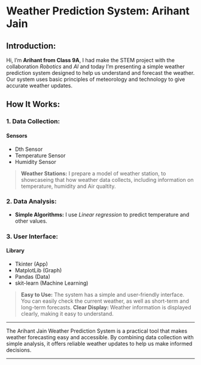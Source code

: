 # Weather Prediction System: Arihant Jain

## Introduction:

Hi, I’m **Arihant from Class 9A**, I had make the STEM project with the collaboration *Robotics* and *AI* and today I’m presenting a simple weather prediction system designed to help us understand and forecast the weather. Our system uses basic principles of meteorology and technology to give accurate weather updates.

## How It Works:

### 1. Data Collection:

#### Sensors

- Dth Sensor
- Temperature Sensor
- Humidity Sensor

> **Weather Stations:** I prepare a model of weather station, to showcaseing that how weather data collects, including information on temperature, humidity and Air qualtity.

### 2. Data Analysis:

- **Simple Algorithms:** I use *Linear regression*  to predict temperature and other values.

### 3. User Interface:

#### Library

- Tkinter (App)
- MatplotLib (Graph)
- Pandas (Data)
- skit-learn (Machine Learning)

> **Easy to Use:** The system has a simple and user-friendly interface. You can easily check the current weather, as well as short-term and long-term forecasts.
> **Clear Display:** Weather information is displayed clearly, making it easy to understand.

---

The Arihant Jain Weather Prediction System is a practical tool that makes weather forecasting easy and accessible. By combining data collection with simple analysis, it offers reliable weather updates to help us make informed decisions.

---

